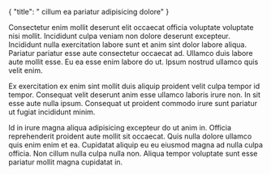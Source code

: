 {
  "title": " cillum ea pariatur adipisicing dolore"
}

Consectetur enim mollit deserunt elit occaecat officia voluptate voluptate nisi mollit. Incididunt culpa veniam non dolore deserunt excepteur. Incididunt nulla exercitation labore sunt et anim sint dolor labore aliqua. Pariatur pariatur esse aute consectetur occaecat ad. Ullamco duis labore aute mollit esse. Eu ea esse enim labore do ut. Ipsum nostrud ullamco quis velit enim.

Ex exercitation ex enim sint mollit duis aliquip proident velit culpa tempor id tempor. Consequat velit deserunt anim esse ullamco laboris irure non. In sit esse aute nulla ipsum. Consequat ut proident commodo irure sunt pariatur ut fugiat incididunt minim.

Id in irure magna aliqua adipisicing excepteur do ut anim in. Officia reprehenderit proident aute mollit sit occaecat. Quis nulla dolore ullamco quis enim enim et ea. Cupidatat aliquip eu eu eiusmod magna ad nulla culpa officia. Non cillum nulla culpa nulla non. Aliqua tempor voluptate sunt esse pariatur mollit magna cupidatat in.